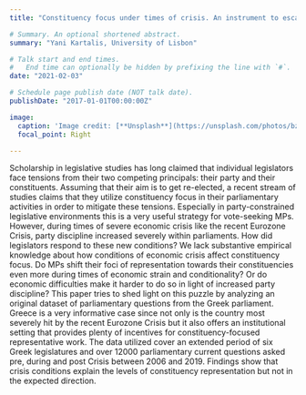 ```yaml
---
title: "Constituency focus under times of crisis. An instrument to escape party discipline? An examination of the Greek case"

# Summary. An optional shortened abstract.
summary: "Yani Kartalis, University of Lisbon"

# Talk start and end times.
#   End time can optionally be hidden by prefixing the line with `#`.
date: "2021-02-03"

# Schedule page publish date (NOT talk date).
publishDate: "2017-01-01T00:00:00Z"

image:
  caption: 'Image credit: [**Unsplash**](https://unsplash.com/photos/bzdhc5b3Bxs)'
  focal_point: Right

---
```


Scholarship in legislative studies has long claimed that individual legislators face tensions from their two competing principals: their party and their constituents. Assuming that their aim is to get re-elected, a recent stream of studies claims that they utilize constituency focus in their parliamentary activities in order to mitigate these tensions. Especially in party-constrained legislative environments this is a very useful strategy for vote-seeking MPs. However, during times of severe economic crisis like the recent Eurozone Crisis, party discipline increased severely within parliaments. How did legislators respond to these new conditions? We lack substantive empirical knowledge about how conditions of economic crisis affect constituency focus. Do MPs shift their foci of representation towards their constituencies even more during times of economic strain and conditionality? Or do economic difficulties make it harder to do so in light of increased party discipline? This paper tries to shed light on this puzzle by analyzing an original dataset of parliamentary questions from the Greek parliament. Greece is a very informative case since not only is the country most severely hit by the recent Eurozone Crisis but it also offers an institutional setting that provides plenty of incentives for constituency-focused representative work. The data utilized cover an extended period of six Greek legislatures and over 12000 parliamentary current questions asked pre, during and post Crisis between 2006 and 2019. Findings show that crisis conditions explain the levels of constituency representation but not in the expected direction.

